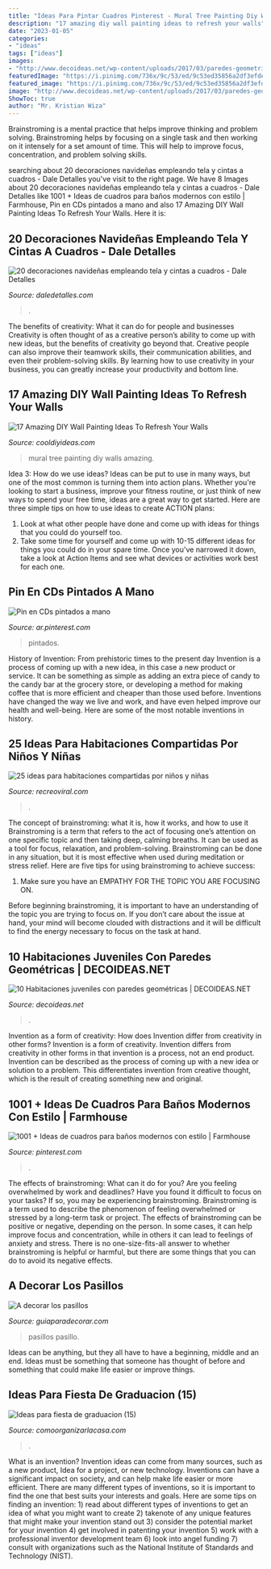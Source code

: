 ```yaml
---
title: "Ideas Para Pintar Cuadros Pinterest - Mural Tree Painting Diy Walls Amazing"
description: "17 amazing diy wall painting ideas to refresh your walls"
date: "2023-01-05"
categories:
- "ideas"
tags: ["ideas"]
images:
- "http://www.decoideas.net/wp-content/uploads/2017/03/paredes-geometricas-1.jpg"
featuredImage: "https://i.pinimg.com/736x/9c/53/ed/9c53ed35856a2df3efde7178cf99e6fe.jpg"
featured_image: "https://i.pinimg.com/736x/9c/53/ed/9c53ed35856a2df3efde7178cf99e6fe.jpg"
image: "http://www.decoideas.net/wp-content/uploads/2017/03/paredes-geometricas-1.jpg"
ShowToc: true
author: "Mr. Kristian Wiza"
---
```



Brainstroming is a mental practice that helps improve thinking and problem solving. Brainstroming helps by focusing on a single task and then working on it intensely for a set amount of time. This will help to improve focus, concentration, and problem solving skills.

	

		
searching about 20 decoraciones navideñas empleando tela y cintas a cuadros - Dale Detalles you've visit to the right page. We have 8 Images about 20 decoraciones navideñas empleando tela y cintas a cuadros - Dale Detalles like 1001 + Ideas de cuadros para baños modernos con estilo | Farmhouse, Pin en CDs pintados a mano and also 17 Amazing DIY Wall Painting Ideas To Refresh Your Walls. Here it is:
		
    
## 20 Decoraciones Navideñas Empleando Tela Y Cintas A Cuadros - Dale Detalles

<img loading=lazy src="https://www.daledetalles.com/wp-content/uploads/2020/11/decoracion-con-liston-a-cuadros-13.jpg" onerror="this.onerror=null;this.src='https://tse4.mm.bing.net/th?id=OIP.c1nUHZdzcJp6aNjhJiMb4AHaJ4&amp;pid=15.1';" alt="20 decoraciones navideñas empleando tela y cintas a cuadros - Dale Detalles">

_Source: daledetalles.com_

>. 

	

The benefits of creativity: What it can do for people and businesses
Creativity is often thought of as a creative person’s ability to come up with new ideas, but the benefits of creativity go beyond that. Creative people can also improve their teamwork skills, their communication abilities, and even their problem-solving skills. By learning how to use creativity in your business, you can greatly increase your productivity and bottom line.

    
## 17 Amazing DIY Wall Painting Ideas To Refresh Your Walls

<img loading=lazy src="http://cooldiyideas.com/wp-content/uploads/2015/07/Tree-Mural.jpg" onerror="this.onerror=null;this.src='https://tse1.mm.bing.net/th?id=OIP.TW7BOu4x3fj9FSCJ7lLnAgHaJ4&amp;pid=15.1';" alt="17 Amazing DIY Wall Painting Ideas To Refresh Your Walls">

_Source: cooldiyideas.com_

>mural tree painting diy walls amazing. 

	

Idea 3: How do we use ideas?
Ideas can be put to use in many ways, but one of the most common is turning them into action plans. Whether you're looking to start a business, improve your fitness routine, or just think of new ways to spend your free time, ideas are a great way to get started. Here are three simple tips on how to use ideas to create ACTION plans:
1. Look at what other people have done and come up with ideas for things that you could do yourself too.
2. Take some time for yourself and come up with 10-15 different ideas for things you could do in your spare time. Once you've narrowed it down, take a look at Action Items and see what devices or activities work best for each one.

    
## Pin En CDs Pintados A Mano

<img loading=lazy src="https://i.pinimg.com/736x/9c/53/ed/9c53ed35856a2df3efde7178cf99e6fe.jpg" onerror="this.onerror=null;this.src='https://tse4.mm.bing.net/th?id=OIP.LkhPvCEglMe5btnQl5c6VAHaO0&amp;pid=15.1';" alt="Pin en CDs pintados a mano">

_Source: ar.pinterest.com_

>pintados. 

	

History of Invention: From prehistoric times to the present day
Invention is a process of coming up with a new idea, in this case a new product or service. It can be something as simple as adding an extra piece of candy to the candy bar at the grocery store, or developing a method for making coffee that is more efficient and cheaper than those used before. Inventions have changed the way we live and work, and have even helped improve our health and well-being. Here are some of the most notable inventions in history.

    
## 25 Ideas Para Habitaciones Compartidas Por Niños Y Niñas

<img loading=lazy src="https://www.recreoviral.com/wp-content/uploads/2015/10/Creativas-habitaciones-compartidas-por-niños-y-niñas-6.jpg" onerror="this.onerror=null;this.src='https://tse3.mm.bing.net/th?id=OIP.nI4W-43-cF2RM1XwlqPn5gHaFP&amp;pid=15.1';" alt="25 ideas para habitaciones compartidas por niños y niñas">

_Source: recreoviral.com_

>. 

	

The concept of brainstroming: what it is, how it works, and how to use it
Brainstroming is a term that refers to the act of focusing one’s attention on one specific topic and then taking deep, calming breaths. It can be used as a tool for focus, relaxation, and problem-solving. Brainstroming can be done in any situation, but it is most effective when used during meditation or stress relief. Here are five tips for using brainstroming to achieve success:
1. Make sure you have an EMPATHY FOR THE TOPIC YOU ARE FOCUSING ON.

Before beginning brainstroming, it is important to have an understanding of the topic you are trying to focus on. If you don’t care about the issue at hand, your mind will become clouded with distractions and it will be difficult to find the energy necessary to focus on the task at hand.

    
## 10 Habitaciones Juveniles Con Paredes Geométricas | DECOIDEAS.NET

<img loading=lazy src="http://www.decoideas.net/wp-content/uploads/2017/03/paredes-geometricas-1.jpg" onerror="this.onerror=null;this.src='https://tse3.mm.bing.net/th?id=OIP.vU3PbbYH8yPgsrdgsHofgAHaJ_&amp;pid=15.1';" alt="10 Habitaciones juveniles con paredes geométricas | DECOIDEAS.NET">

_Source: decoideas.net_

>. 

	

Invention as a form of creativity: How does Invention differ from creativity in other forms?
Invention is a form of creativity. Invention differs from creativity in other forms in that invention is a process, not an end product. Invention can be described as the process of coming up with a new idea or solution to a problem. This differentiates invention from creative thought, which is the result of creating something new and original.

    
## 1001 + Ideas De Cuadros Para Baños Modernos Con Estilo | Farmhouse

<img loading=lazy src="https://i.pinimg.com/736x/3f/29/3d/3f293d450c8e33e6573d95e632b75018.jpg" onerror="this.onerror=null;this.src='https://tse3.mm.bing.net/th?id=OIP.ATRMrc3MishummYF-l435QHaLH&amp;pid=15.1';" alt="1001 + Ideas de cuadros para baños modernos con estilo | Farmhouse">

_Source: pinterest.com_

>. 

	

The effects of brainstroming: What can it do for you?
Are you feeling overwhelmed by work and deadlines? Have you found it difficult to focus on your tasks? If so, you may be experiencing brainstroming. Brainstroming is a term used to describe the phenomenon of feeling overwhelmed or stressed by a long-term task or project. The effects of brainstroming can be positive or negative, depending on the person. In some cases, it can help improve focus and concentration, while in others it can lead to feelings of anxiety and stress. There is no one-size-fits-all answer to whether brainstroming is helpful or harmful, but there are some things that you can do to avoid its negative effects.

    
## A Decorar Los Pasillos

<img loading=lazy src="https://www.guiaparadecorar.com/wp-content/uploads/2013/03/decoracion-de-pasillos-06-480x640.jpg" onerror="this.onerror=null;this.src='https://tse3.mm.bing.net/th?id=OIP._1B1heHRKiiswFEkoc-_mAHaJ4&amp;pid=15.1';" alt="A decorar los pasillos">

_Source: guiaparadecorar.com_

>pasillos pasillo. 

	

Ideas can be anything, but they all have to have a beginning, middle and an end. Ideas must be something that someone has thought of before and something that could make life easier or improve things.

    
## Ideas Para Fiesta De Graduacion (15)

<img loading=lazy src="https://comoorganizarlacasa.com/wp-content/uploads/2016/05/Ideas-para-fiesta-de-graduacion-15.jpg" onerror="this.onerror=null;this.src='https://tse2.mm.bing.net/th?id=OIP.9dOjyxse0ulPpwoQvoSDsgHaKe&amp;pid=15.1';" alt="Ideas para fiesta de graduacion (15)">

_Source: comoorganizarlacasa.com_

>. 

	

What is an invention?
Invention ideas can come from many sources, such as a new product, Idea for a project, or new technology. Inventions can have a significant impact on society, and can help make life easier or more efficient. There are many different types of inventions, so it is important to find the one that best suits your interests and goals. Here are some tips on finding an invention: 1) read about different types of inventions to get an idea of what you might want to create 2) takenote of any unique features that might make your invention stand out 3) consider the potential market for your invention 4) get involved in patenting your invention 5) work with a professional inventor development team 6) look into angel funding 7) consult with organizations such as the National Institute of Standards and Technology (NIST).


